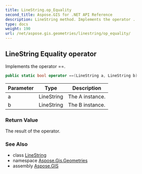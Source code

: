 ```yaml
---
title: LineString.op_Equality
second_title: Aspose.GIS for .NET API Reference
description: LineString method. Implements the operator .
type: docs
weight: 190
url: /net/aspose.gis.geometries/linestring/op_equality/
---
```

## LineString Equality operator

Implements the operator ==.

```csharp
public static bool operator ==(LineString a, LineString b)
```

| Parameter | Type | Description |
| --- | --- | --- |
| a | LineString | The A instance. |
| b | LineString | The B instance. |

### Return Value

The result of the operator.

### See Also

* class [LineString](../)
* namespace [Aspose.Gis.Geometries](../../linestring/)
* assembly [Aspose.GIS](../../../)


